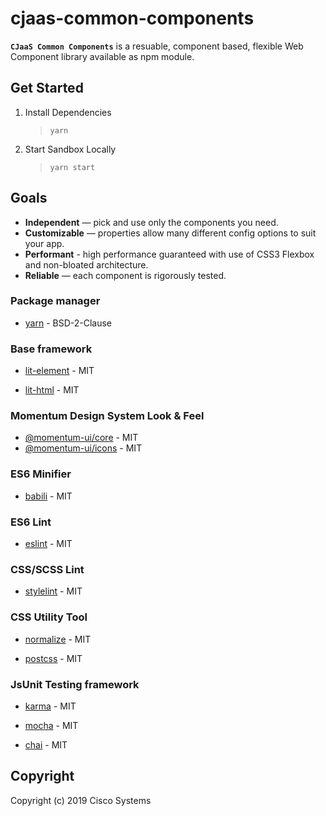 # cjaas-common-components

**`CJaaS Common Components`** is a resuable, component based, flexible Web Component library available as
npm module.

## Get Started
1. Install Dependencies
    >`yarn`
4. Start Sandbox Locally
    >`yarn start`


## Goals
* **Independent** — pick and use only the components you need.
* **Customizable** — properties allow many different config options to suit your app.
* **Performant** - high performance guaranteed with use of CSS3 Flexbox and non-bloated architecture.
* **Reliable** — each component is rigorously tested.

### Package manager

* [yarn](https://github.com/yarnpkg/yarn) - BSD-2-Clause

### Base framework

* [lit-element](https://github.com/Polymer/lit-element) - MIT

* [lit-html](https://github.com/Polymer/lit-html) - MIT

### Momentum Design System Look & Feel

* [@momentum-ui/core](https://github.com/momentum-design/momentum-ui-core) - MIT
* [@momentum-ui/icons](https://github.com/momentum-design/momentum-ui-icons) - MIT

### ES6 Minifier

* [babili](https://github.com/babel/babili) - MIT

### ES6 Lint

* [eslint](https://github.com/eslint/eslint) - MIT

### CSS/SCSS Lint

* [stylelint](https://github.com/stylelint/stylelint) - MIT

### CSS Utility Tool

* [normalize](https://github.com/necolas/normalize.css) - MIT

* [postcss](https://github.com/postcss/postcss) - MIT

### JsUnit Testing framework

* [karma](https://github.com/karma-runner/karma) - MIT

* [mocha](https://github.com/mochajs/mocha) - MIT

* [chai](https://github.com/chaijs/chai) - MIT

## Copyright

Copyright (c) 2019 Cisco Systems
